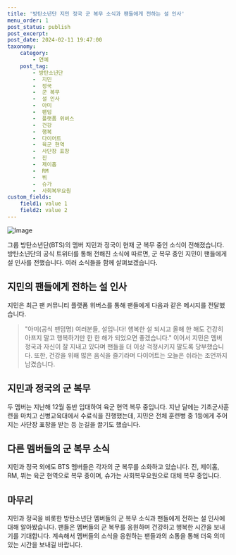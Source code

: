 ```yaml
---
title: '방탄소년단 지민 정국 군 복무 소식과 팬들에게 전하는 설 인사'
menu_order: 1
post_status: publish
post_excerpt: 
post_date: 2024-02-11 19:47:00
taxonomy:
    category:
        - 연예
    post_tag:
        - 방탄소년단
        -  지민
        -  정국
        -  군 복무
        -  설 인사
        -  아미
        -  팬덤
        -  플랫폼 위버스
        -  건강
        -  행복
        -  다이어트
        -  육군 현역
        -  사단장 표창
        -  진
        -  제이홉
        -  RM
        -  뷔
        -  슈가
        -  사회복무요원
custom_fields:
    field1: value 1
    field2: value 2
---
```


![Image](https://ssl.pstatic.net/mimgnews/image/468/2024/02/10/0001029492_001_20240210154004159.jpg?type=w540)

그룹 방탄소년단(BTS)의 멤버 지민과 정국이 현재 군 복무 중인 소식이 전해졌습니다. 방탄소년단의 공식 트위터를 통해 전해진 소식에 따르면, 군 복무 중인 지민이 팬들에게 설 인사를 전했습니다. 여러 소식들을 함께 살펴보겠습니다.
## **지민의 팬들에게 전하는 설 인사**
지민은 최근 팬 커뮤니티 플랫폼 위버스를 통해 팬들에게 다음과 같은 메시지를 전달했습니다.
> "아미(공식 팬덤명) 여러분들, 설입니다! 행복한 설 되시고 올해 한 해도 건강히 아프지 말고 행복하기만 한 한 해가 되었으면 좋겠습니다."
이어서 지민은 멤버 정국과 자신이 잘 지내고 있다며 팬들을 더 이상 걱정시키지 말도록 당부했습니다. 또한, 건강을 위해 많은 음식을 즐기라며 다이어트는 오늘은 쉬라는 조언까지 남겼습니다.
## **지민과 정국의 군 복무**
두 멤버는 지난해 12월 동반 입대하여 육군 현역 복무 중입니다. 지난 달에는 기초군사훈련을 마치고 신병교육대에서 수료식을 진행했는데, 지민은 전체 훈련병 중 1등에게 주어지는 사단장 표창을 받는 등 눈길을 끌기도 했습니다.
## **다른 멤버들의 군 복무 소식**
지민과 정국 외에도 BTS 멤버들은 각자의 군 복무를 소화하고 있습니다. 진, 제이홉, RM, 뷔는 육군 현역으로 복무 중이며, 슈가는 사회복무요원으로 대체 복무 중입니다.
## **마무리**
지민과 정국을 비롯한 방탄소년단 멤버들의 군 복무 소식과 팬들에게 전하는 설 인사에 대해 알아봤습니다. 팬들은 멤버들의 군 복무를 응원하며 건강하고 행복한 시간을 보내기를 기대합니다. 계속해서 멤버들의 소식을 응원하는 팬들과의 소통을 통해 더욱 의미 있는 시간을 보내길 바랍니다.
